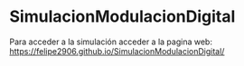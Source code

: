# SimulacionModulacionDigital
Para acceder a la simulación acceder a la pagina web: https://felipe2906.github.io/SimulacionModulacionDigital/
